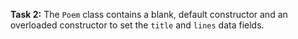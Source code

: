 **Task 2:**  The `Poem` class contains a blank, default constructor and an overloaded constructor to set the `title` and `lines` data fields.